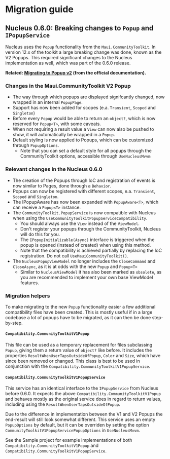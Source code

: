 # Migration guide

## Nucleus 0.6.0: Breaking changes to `Popup` and `IPopupService`
Nucleus uses the `Popup` functionality from the `Maui.CommunityToolkit`. In version 12.x of the toolkit a large breaking change was done, known as the V2 Popups. This required significant changes to the Nucleus implementation as well, which was part of the 0.6.0 release.

**Related: [Migrating to Popup v2](https://github.com/CommunityToolkit/Maui/wiki/Migrating-to-Popup-v2) (from the official documentation).**

### Changes in the Maui.CommunityToolkit V2 Popup

* The way through which popups are displayed signifcantly changed, now wrapped in an internal `PopupPage`.
* Support has now been added for scopes (e.a. `Transient`, `Scoped` and `Singleton`)
* Before every `Popup` would be able to return an `object?`, which is now reserved for `Popup<T>`, with some caveats.
* When not requiring a result value a `View` can now also be pushed to show, it will automatically be wrapped in a `Popup`.
* Default styling is now applied to Popups, which can be customized through `PopupOptions`.
    * Note that you can set a default style for all popups through the CommunityToolkit options, accessible through `UseNucleusMvvm`

### Relevant changes in the Nucleus 0.6.0

* The creation of the Popups through IoC and registration of events is now similar to Pages, done through a `Behavior`.
* Popups can now be registered with different scopes, e.a. `Transient`, `Scoped` and `Singleton`.
* The IPopupAware has now been expanded with `PopupAware<T>`, which can receive a `Popup<T>` instance.
* The `CommunityToolkit.PopupService` is now compatible with Nucleus when using the  `UseCommunityToolkitPopupServiceCompatibility`.
    * You should always use the `View` instead of the `ViewModel`.
    * Don't register your popups through the CommunityToolkit, Nucleus will do this for you.
    * The `IPopupInitializable(Async)` interface is triggered when the popup is opened (instead of created) when using this method.
    * Note that the compatibility is achieved partially by replacing the IoC registration. Do not call `UseMauiCommunityToolkit()`.
* The `NucleusPopupViewModel` no longer includes the `CloseCommand` and `CloseAsync`, as it is at odds with the new `Popup` and `Popup<T>`
    * Similar to `NucleusViewModel` it has also been marked as `obsolete`, as you are recommended to implement your own base ViewModel features.

### Migration helpers

To make migrating to the new `Popup` functionality easier a few additional compatibility files have been created. This is mostly useful if in a large codebase a lot of popups have to be migrated, as it can then be done step-by-step.

#### `Compatibility.CommunityToolkitV1Popup`
This file can be used as a temporary replacement for files subclassing `Popup`, giving them a return value of `object?` like before. It includes the properties `ResultWhenUserTapsOutsideOfPopup`, `Color` and `Size`, which have since been removed or changed. This class is best to be used in conjunction with the `Compatibility.CommunityToolkitV1PopupService`.

#### `Compatibility.CommunityToolkitV1PopupService`
This service has an identical interface to the `IPopupService` from Nucleus before 0.6.0. It expects the above `Compatibility.CommunityToolkitV1Popup` and behaves mostly as the original service does in regard to return values, including using the `ResultWhenUserTapsOutsideOfPopup`.

Due to the difference in implementation between the V1 and V2 Popups the end-result will still look somewhat different. This service uses an empty `PopupOptions` by default, but it can be overriden by setting the option `CommunityToolkitV1PopupServicePopupOptions` in `UseNucleusMvvm`.

See the Sample project for example implementations of both `Compatibility.CommunityToolkitV1Popup` and `Compatibility.CommunityToolkitV1PopupService`.